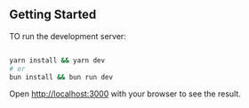 ## Getting Started

TO run the development server:

```bash

yarn install && yarn dev
# or
bun install && bun run dev
```

Open [http://localhost:3000](http://localhost:3000) with your browser to see the result.
